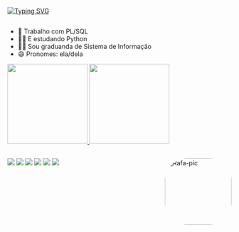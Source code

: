 [![Typing SVG](https://readme-typing-svg.herokuapp.com/?color=40e0d0&size=30&center=true&vCenter=true&width=600&lines=OLÁ,+SOU+GABRIELLA+COTTA+X%29)](https://git.io/typing-svg)
##

- 🐸 Trabalho com PL/SQL
- 👨‍💻 E estudando Python
- 👩‍🎓 Sou graduanda de Sistema de Informação
- 😄 Pronomes: ela/dela

<div>
 <a href="https://github.com/gabycotta">
  <img height="180em" src="https://github-readme-stats.vercel.app/api?username=gabycotta&show_icons=true&theme=dark&include_all_commits=true&count_private=true"/>
  <img height="180em" src="https://github-readme-stats.vercel.app/api/top-langs/?username=gabycotta&layout=compact&langs_count=7&theme=dark"/>
    </div>
  <img align="right" alt="Rafa-pic" height="150" style="border-radius:50px;" src="https://media.tenor.com/HlGK9_gwuV8AAAAC/legend-o-zelda-link.gif">
</div>
    
  ##
  
  <div> 
   <a href="https://wa.me/5531991647428?text=Te%20achei%20pelo%20Github!" target="_blank"><img src="https://img.shields.io/badge/WhatsApp-25D366?style=for-the-badge&logo=whatsapp&logoColor=white" target="_blank"></a>  
  <a href="https://www.youtube.com/channel/UCxad3bWeCh4LG1RO3dd-SQg" target="_blank"><img src="https://img.shields.io/badge/YouTube-FF0000?style=for-the-badge&logo=youtube&logoColor=white" target="_blank"></a>
  <a href="https://t.me/GabyCocotta" target="_blank"><img src="https://img.shields.io/badge/Telegram-2CA5E0?style=for-the-badge&logo=telegram&logoColor=white" target="_blank"></a> 
 <a href="https://discord.gg/cCPgU5wxVJ" target="_blank"><img src="https://img.shields.io/badge/Discord-7289DA?style=for-the-badge&logo=discord&logoColor=white" target="_blank"></a> 
  <a href = "mailto:gabycotta15@gmail.com"><img src="https://img.shields.io/badge/-Gmail-%23333?style=for-the-badge&logo=gmail&logoColor=white" target="_blank"></a>
  <a href="https://www.linkedin.com/in/gabriella-cotta-/" target="_blank"><img src="https://img.shields.io/badge/-LinkedIn-%230077B5?style=for-the-badge&logo=linkedin&logoColor=white" target="_blank"></a> 
         
 
  </div>

